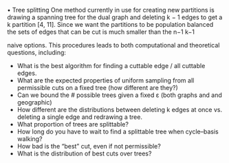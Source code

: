• Tree splitting One method currently in use for creating new partitions is drawing a spanning tree for
the dual graph and deleting k − 1 edges to get a k partition [4, 11]. Since we want the partitions to be
population balanced the sets of edges that can be cut is much smaller than the n−1
k−1


naive options.
This procedures leads to both computational and theoretical questions, including:

- What is the best algorithm for finding a cuttable edge / all cuttable edges.
- What are the expected properties of uniform sampling from all permissible cuts on a fixed tree
(how different are they?)
- Can we bound the # possible trees given a fixed ε (both graphs and and geographic)
- How different are the distributions between deleting k edges at once vs. deleting a single edge
and redrawing a tree.
- What proportion of trees are splittable?
- How long do you have to wait to find a splittable tree when cycle–basis walking?
- How bad is the “best” cut, even if not permissible?
- What is the distribution of best cuts over trees?